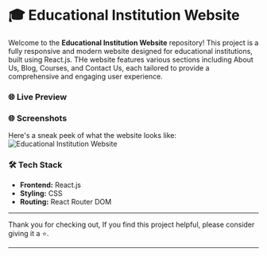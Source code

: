 # 🎓 Educational Institution Website

Welcome to the **Educational Institution Website** repository! This project is a fully responsive and modern website designed for educational institutions, built using React.js. THe website features various sections including About Us, Blog, Courses, and Contact Us, each tailored to provide a comprehensive and engaging user experience.

### 🌐 Live Preview

<!-- Check out the live version of the website [here](https://react-college-website.vercel.app/) -->

### 🌐 Screenshots

Here's a sneak peek of what the website looks like:
![Educational Institution Website](../Arsh-Gurukul-Website//public/Preview%20(2).png)

### 🛠️ Tech Stack

- **Frontend:** React.js
- **Styling:** CSS
- **Routing:** React Router DOM

---

Thank you for checking out, If you find this project helpful, please consider giving it a ⭐.

---
